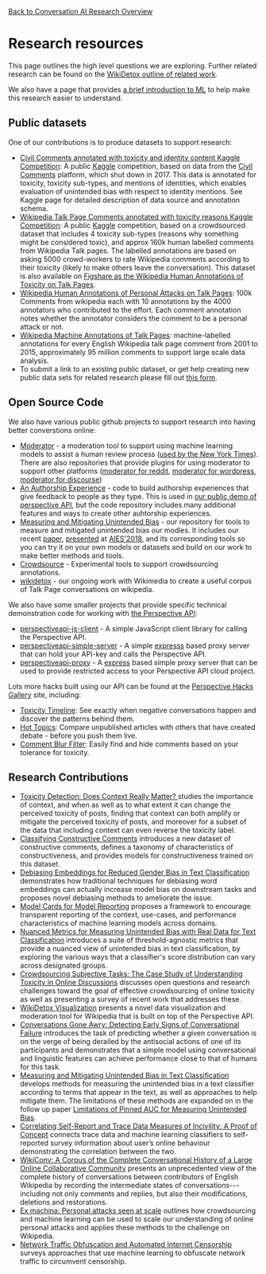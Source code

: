 [Back to Conversation AI Research Overview](index.md)

# Research resources

This page outlines the high level questions we are exploring. Further related research can be found on the [WikiDetox outline of related work](https://meta.wikimedia.org/wiki/Research:Detox/Resources).

We also have a page that provides [a brief introduction to ML](ml_intro.md) to help make this research easier to understand.

## Public datasets

One of our contributions is to produce datasets to support research:
   * [Civil Comments annotated with toxicity and identity content Kaggle Competition](https://www.kaggle.com/c/jigsaw-unintended-bias-in-toxicity-classification): A public [Kaggle](https://www.kaggle.com/) competition, based on data from the [Civil Comments](https://medium.com/@aja_15265/saying-goodbye-to-civil-comments-41859d3a2b1d) platform, which shut down in 2017. This data is annotated for toxicity, toxicity sub-types, and mentions of identities, which enables evaluation of unintended bias with respect to identity mentions. See Kaggle page for detailed description of data source and annotation schema.
   * [Wikipedia Talk Page Comments annotated with toxicity reasons Kaggle Competition](https://www.kaggle.com/c/jigsaw-toxic-comment-classification-challenge): A public [Kaggle](https://www.kaggle.com/) competition, based on a crowdsourced dataset that includes 4 toxicity sub-types (reasons why something might be considered toxic), and approx 160k human labelled comments from Wikipedia Talk pages. The labelled annotations are based on asking 5000 crowd-workers to rate Wikipedia comments according to their toxicity (likely to make others leave the conversation). This dataset is also available on [Figshare as the Wikipedia Human Annotations of Toxicity on Talk Pages](https://figshare.com/articles/Wikipedia_Talk_Labels_Toxicity/4563973).
   * [Wikipedia Human Annotations of Personal Attacks on Talk Pages](https://figshare.com/articles/Wikipedia_Detox_Data/4054689): 100k Comments from wikipedia each with 10 annotations by the 4000 annotators who contributed to the effort. Each comment annotation notes whether the annotator considers the comment to be a personal attack or not.
   * [Wikipedia Machine Annotations of Talk Pages](https://figshare.com/articles/Wikipedia_Talk_Corpus/4264973): machine-labelled annotations for every English Wikipedia talk page comment from 2001 to 2015, approximately 95 million comments to support large scale data analysis.
   * To submit a link to an existing public dataset, or get help creating new public data sets for related research please fill out [this form](https://goo.gl/forms/z3JatRhT5x53Xa0I2).

## Open Source Code

We also have various public github projects to support research into having better converstions online:

* [Moderator](https://github.com/conversationai/conversationai-moderator) - a moderation tool to support using machine learning models to assist a human review process ([used by the New York Times](https://www.nytimes.com/2017/06/13/insider/have-a-comment-leave-a-comment.html)). There are also repositories that provide plugins for using moderator to support other platforms ([moderator for reddit](https://github.com/conversationai/conversationai-moderator-reddit), [moderator for wordpress](https://github.com/conversationai/conversationai-moderator-wordpress), [moderator for discourse](https://github.com/conversationai/conversationai-moderator-discourse)) 
* [An Authorship Experience](https://github.com/conversationai/perspectiveapi-authorship-demo) - code to build authorship experiences that give feedback to people as they type. This is used in [our public demo of perspective API](https://perspectiveapi.com), but the code repository includes many additional features and ways to create other auhtorship experiences.
* [Measuring and Mitigating Unintended Bias](https://github.com/conversationai/unintended-ml-bias-analysis) - our repository for tools to measure and mitigated unintended bias our modles. It includes our recent [paper](https://github.com/conversationai/unintended-ml-bias-analysis/blob/master/presentations/measuring-mitigating-unintended-bias-paper.pdf), [presented](https://github.com/conversationai/unintended-ml-bias-analysis/blob/master/presentations/Measuring%20and%20Mitigating%20Unintended%20Bias%20in%20Text%20Classification%20-%20AIES%202018.pdf) at [AIES'2018](http://www.aies-conference.com/accepted-papers/), and its corresponding tools so you can try it on your own models or datasets and build on our work to make better methods and tools.
* [Crowdsource](https://github.com/conversationai/conversationai-crowdsource) - Experimental tools to support crowdsourcing annotations.
* [wikidetox](https://github.com/conversationai/wikidetox) - our ongoing work with Wikimedia to create a useful corpus of Talk Page conversations on wikipedia.

We also have some smaller projects that provide specific technical demonstration code for working with [the Perspective API](https://perspectiveapi.com): 

* [perspectiveapi-js-client](https://github.com/conversationai/perspectiveapi-js-client) - A simple JavaScript client library for calling the Perspective API.
* [perspectiveapi-simple-server](https://github.com/conversationai/perspectiveapi-simple-server) - A simple [expresss](https://expressjs.com/) based proxy server that can hold your API-key and calls the Perspective API.
* [perspectiveapi-proxy](https://github.com/conversationai/perspectiveapi-proxy) - A [express](https://expressjs.com/) based simple proxy server that can be used to provide restricted access to your Perspective API cloud project.

Lots more hacks built using our API can be found at the [Perspective Hacks Gallery](https://github.com/conversationai/perspectiveapi/wiki/perspective-hacks) site, including: 

 * [Toxicity Timeline](https://github.com/conversationai/perspective-hacks/toxicity_timeline/README.md): See exactly when negative conversations happen and discover the patterns behind them.
 * [Hot Topics](https://github.com/conversationai/perspective-hacks/hot_topics/README.md): Compare unpublished articles with others that have created debate - before you push them live.
 * [Comment Blur Filter](https://github.com/conversationai/perspective-hacks/comment_filter/README.md): Easily find and hide comments based on your tolerance for toxicity.
 
## Research Contributions

* [Toxicity Detection: Does Context Really Matter?
](https://www.aclweb.org/anthology/2020.acl-main.396/) studies the importance of  context, and when as well as to what extent it can change the perceived toxicity of posts, finding that context can both amplify or mitigate the perceived toxicity of posts, and moreover for a subset of the data that including context can even reverse the toxicity label.
* [Classifying Constructive Comments](https://arxiv.org/abs/2004.05476) introduces a new dataset of constructive comments, defines a taxonomy of characteristics of constructiveness, and provides models for constructiveness trained on this dataset.
* [Debiasing Embeddings for Reduced Gender Bias in Text Classification](https://ai.google/research/pubs/pub48410) demonstrates how traditional techniques for debiasing word embeddings can actually increase model bias on downstream tasks and proposes novel debiasing methods to ameliorate the issue.
* [Model Cards for Model Reporting](https://ai.google/research/pubs/pub48120) proposes a framework to encourage transparent reporting of the context, use-cases, and performance characteristics of machine learning models across domains.
* [Nuanced Metrics for Measuring Unintended Bias with Real Data for Text Classification](https://ai.google/research/pubs/pub48094) introduces a suite of threshold-agnostic metrics that provide a nuanced view of unintended bias in text classification, by exploring the various ways that a classifier's score distribution can vary across designated groups.
* [Crowdsourcing Subjective Tasks: The Case Study of Understanding Toxicity in Online Discussions](https://dl.acm.org/citation.cfm?id=3317083) discusses open questions and research challenges toward the goal of effective crowdsourcing of online toxicity as well as presenting a survey of recent work that addresses these.
* [WikiDetox Visualization](http://wikiworkshop.org/2019/papers/Wiki_Workshop_2019_paper_17.pdf) presents a novel data visualization and moderation tool for Wikipedia that is built on top of the Perspective API.
* [Conversations Gone Awry: Detecting Early Signs of Conversational Failure](https://ai.google/research/pubs/pub47560) introduces the task of predicting whether a given conversation is on the verge of being derailed by the antisocial actions of one of its participants and demonstrates that a simple model using conversational and linguistic features can achieve performance close to that of humans for this task.
* [Measuring and Mitigating Unintended Bias in Text Classification](https://ai.google/research/pubs/pub46743) develops methods for measuring the unintended bias in a text classifier according to terms that appear in the text, as well as approaches to help mitigate them. The limitations of these methods are expanded on in the follow up paper [Limitations of Pinned AUC for Measuring Unintended Bias](https://arxiv.org/abs/1903.02088).
* [Correlating Self-Report and Trace Data Measures of Incivility: A Proof of Concept](https://journals.sagepub.com/doi/abs/10.1177/0894439318814241) connects trace data and machine learning classifiers to self-reported survey information about user’s online behaviour demonstrating the correlation between the two.
* [WikiConv: A Corpus of the Complete Conversational History of a Large Online Collaborative Community](https://ai.google/research/pubs/pub47559) presents an unprecedented view of the complete history of conversations between contributors of English Wikipedia by recording the intermediate states of conversations---including not only comments and replies, but also their modifications, deletions and restorations.
* [Ex machina: Personal attacks seen at scale](https://ai.google/research/pubs/pub47349) outlines how crowdsourcing and machine learning can be used to scale our understanding of online personal attacks and applies these methods to the challenge on Wikipedia.
* [Network Traffic Obfuscation and Automated Internet Censorship](https://arxiv.org/abs/1605.04044) surveys approaches that use machine learning to obfuscate network traffic to circumvent censorship.
